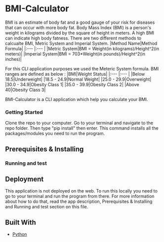 # BMI-Calculator

BMI is an estimate of body fat and a good gauge of your risk for diseases that can occur with more body fat.
Body Mass Index (BMI) is a person's weight in kilograms divided by the square of height in meters. A high BMI can indicate high body fatness. There are two different methods to calcualte BMI, Metric System and Imperial System.
|Method Name|Method Formula|
|:--- |:--- |
|Metric System|BMI = Weight(in kilograms)/Height^2(in meters)|
|Imperial System|BMI = 703*Weight(in pounds)/Height^2(in inches)|

For this CLI application purposes we used the Meteric System formula.
BMI ranges are defined as below :
|BMI|Weight Status|
|:--- |:--- |
|Below 18.5|Underweight|
|18.5 - 24.9|Normal Weight|
|25.0 - 29.9|Overweight|
|30.0 - 34.9|Obesity Class 1|
|35.0 - 39.9|Obesity Class 2|
|Above 40|Obesity Class 3|

BMI-Calculator is a CLI application which help you calculate your BMI.

### Getting Started 

Clone the repo to your computer. Go to your terminal and navigate to the repo folder. Then type "pip install" then enter. This command installs all the packages/modules you need to run the program.

## Prerequisites & Installing



 
### Running and test



## Deployment

This application is not deployed on the web. To run this locally you need to go to your terminal and run the program from there. For more information about how to do that, read the app description, Prerequisites & Installing and Running and test section on this file. 

## Built With

* [Python](https://python.org)
